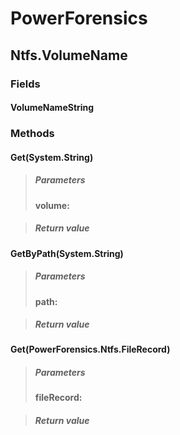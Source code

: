 ﻿# PowerForensics


## Ntfs.VolumeName

### Fields

#### VolumeNameString

### Methods


#### Get(System.String)

> ##### Parameters
> **volume:** 

> ##### Return value
> 

#### GetByPath(System.String)

> ##### Parameters
> **path:** 

> ##### Return value
> 

#### Get(PowerForensics.Ntfs.FileRecord)

> ##### Parameters
> **fileRecord:** 

> ##### Return value
> 